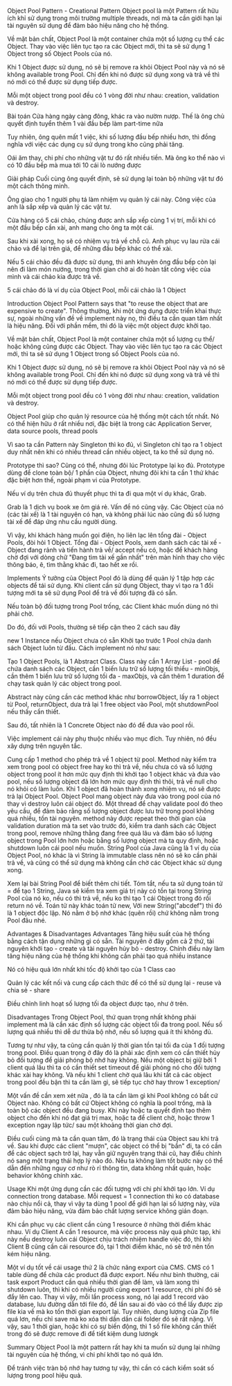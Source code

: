 Object Pool Pattern - Creational Pattern
Object pool là một Pattern rất hữu ích khỉ sử dụng trong môi trường multiple threads, nơi mà ta cần giới hạn lại tài nguyên sử dụng để đảm bảo hiệu năng cho hệ thống.

Về mặt bản chất, Object Pool là một container chứa một số lượng cụ thể các Object. Thay vào việc liên tục tạo ra các Object mới, thì ta sẽ sử dụng 1 Object trong số Object Pools của nó.

Khi 1 Object được sử dụng, nó sẽ bị remove ra khỏi Object Pool này và nó sẽ không available trong Pool. Chỉ đến khi nó được sử dụng xong và trả về thì nó mới có thể được sử dụng tiếp được.

Mỗi một object trong pool đều có 1 vòng đời như nhau: creation, validation và destroy.

Bài toán
Cửa hàng ngày càng đông, khác ra vào nườm nượp. Thế là ông chủ quyết định tuyển thêm 1 vài đầu bếp làm part-time nữa

Tuy nhiên, ông quên mất 1 việc, khi số lượng đầu bếp nhiều hơn, thì đồng nghĩa với việc các dụng cụ sử dụng trong kho cũng phải tăng.

Oái ăm thay, chi phí cho những vật tư đó rất nhiều tiền. Mà ông ko thể nào vì có 10 đầu bếp mà mua tới 10 cái lò nướng được

Giải pháp
Cuối cùng ông quyết định, sẽ sử dụng lại toàn bộ những vật tư đó một cách thông minh.

Ông giao cho 1 người phụ tá làm nhiệm vụ quản lý cái này. Công việc của anh là sắp xếp và quản lý các vật tư.

Cửa hàng có 5 cái chảo, chúng được anh sắp xếp cùng 1 vị trí, mỗi khi có một đầu bếp cần xài, anh mang cho ông ta một cái.

Sau khi xài xong, họ sẽ có nhiệm vụ trả về chỗ cũ. Anh phục vụ lau rửa cái chảo và để lại trên giá, để những đầu bếp khác có thể xài.

Nếu 5 cái chảo đều đã được sử dụng, thì anh khuyên ông đầu bếp còn lại nên đi làm món nướng, trong thời gian chờ ai đó hoàn tất công việc của mình và cái chảo kia được trả về.

5 cái chảo đó là ví dụ của Object Pool, mỗi cái chảo là 1 Object

Introduction
Object Pool Pattern says that "to reuse the object that are expensive to create".
Thông thường, khi một ứng dụng được triển khai thực sự, ngoài những vấn đề về implement này nọ, thì điều ta cần quan tâm nhất là hiệu năng. Đối với phần mềm, thì đó là việc một object được khởi tạo.

Về mặt bản chất, Object Pool là một container chứa một số lượng cụ thể/ hoặc không cũng được các Object. Thay vào việc liên tục tạo ra các Object mới, thì ta sẽ sử dụng 1 Object trong số Object Pools của nó.

Khi 1 Object được sử dụng, nó sẽ bị remove ra khỏi Object Pool này và nó sẽ không available trong Pool. Chỉ đến khi nó được sử dụng xong và trả về thì nó mới có thể được sử dụng tiếp được.

Mỗi một object trong pool đều có 1 vòng đời như nhau: creation, validation và destroy.

Object Pool giúp cho quản lý resource của hệ thống một cách tốt nhất. Nó có thể hiện hữu ở rất nhiều nơi, đặc biệt là trong các Application Server, data source pools, thread pools

Vì sao ta cần Pattern này
Singleton thì ko đủ, vì Singleton chỉ tạo ra 1 object duy nhất nên khi có nhiều thread cần nhiều object, ta ko thể sử dụng nó.

Prototype thì sao? Cũng có thể, nhưng đôi lúc Prototype lại ko đủ. Prototype dùng để clone toàn bộ/ 1 phần của Object, nhưng đôi khi ta cần 1 thứ khác đặc biệt hơn thế, ngoài phạm vi của Prototype.

Nếu ví dụ trên chưa đủ thuyết phục thì ta đi qua một ví dụ khác, Grab.

Grab là 1 dịch vụ book xe ôm giá rẻ. Vấn đề nó cũng vậy. Các Object của nó (các tài xế) là 1 tài nguyên có hạn, và không phải lúc nào cũng đủ số lượng tài xế để đáp ứng nhu cầu người dùng.

Vì vậy, khi khách hàng muốn gọi điện, họ liên lạc lên tổng đài - Object Pools, đòi hỏi 1 Object. Tổng đài - Object Pools, xem danh sách các tài xế - Object đang rảnh và tiến hành trả về/ accept nếu có, hoặc để khách hàng chờ đợi với dòng chữ "Đang tìm tài xế gần nhất" trên màn hình thay cho việc thông báo, ê, tìm thằng khác đi, tao hết xe rồi.

Implements
Ý tưởng của Object Pool đó là dùng để quản lý 1 tập hợp các objects để tái sử dụng. Khi client cần sử dụng Object, thay vì tạo ra 1 đối tượng mới ta sẽ sử dụng Pool để trả về đối tượng đã có sẵn.

Nếu toàn bộ đối tượng trong Pool trống, các Client khác muốn dùng nó thì phải chờ.

Do đó, đối với Pools, thường sẽ tiếp cận theo 2 cách sau đây

new 1 Instance nếu Object chưa có sẵn
Khởi tạo trước 1 Pool chứa danh sách Object luôn từ đầu.
Cách implement nó như sau:

Tạo 1 Object Pools, là 1 Abstract Class. Class này cần 1 Array List - pool để chứa danh sách các Object, cần 1 biến lưu trữ số lượng tối thiểu - minObjs, cần thêm 1 biến lưu trữ số lượng tối đa - maxObjs, và cần thêm 1 duration để chạy task quản lý các object trong pool.

Abstract này cũng cần các method khác như borrowObject, lấy ra 1 object từ Pool, returnObject, dưa trả lại 1 free object vào Pool, một shutdownPool nếu thấy cần thiết.

Sau đó, tất nhiên là 1 Concrete Object nào đó để đưa vào pool rồi.

Việc implement cái này phụ thuộc nhiều vào mục đích. Tuy nhiên, nó đều xây dựng trên nguyên tắc.

Cung cấp 1 method cho phép trả về 1 object từ pool. Method này kiểm tra xem trong pool có object free hay ko thì trả về, nếu chưa có và số lượng object trong pool ít hơn mức quy định thì khởi tạo 1 object khác và đưa vào pool, nếu số lượng object đã lớn hơn mức quy định thì thôi, trả về null cho nó khỏi có làm luôn.
Khi 1 object đã hoàn thành xong nhiệm vụ, nó sẽ được trả lại Object Pool. Object Pool mang object này đưa vào trong pool của nó thay vì destroy luôn cái object đó.
Một thread để chạy validate pool đó theo yêu cầu, để đảm bảo rằng số lượng object được lưu trữ trong pool không quá nhiều, tốn tài nguyên. method này được repeat theo thời gian của validation duration mà ta set vào trước đó, kiểm tra danh sách các Object trong pool, remove những thằng đang free quá lâu và đảm bảo số lượng object trong Pool lớn hơn hoặc bằng số lượng object mà ta quy định, hoặc shutdown luôn cái pool nếu muốn.
String Pool của Java cũng là 1 ví dụ của Object Pool, nó khác là vì String là immutable class nên nó sẽ ko cần phải trả về, và cũng có thể sử dụng mà không cần chờ các Object khác sử dụng xong.

Xem lại bài String Pool để biết thêm chi tiết. Tóm tắt, nếu ta sử dụng toán tử = để tạo 1 String, Java sẽ kiểm tra xem giá trị này có tồn tại trong String Pool của nó ko, nếu có thì trả về, nếu ko thì tạo 1 cái Object trong đó rồi return nó về. Toán tử này khác toán tử new, Với new String("abcdef") thì đó là 1 object độc lập. Nó nằm ở bộ nhớ khác (quên rồi) chứ không nằm trong Pool đâu nhé.

Advantages & Disadvantages
Advantages
Tăng hiệu suất của hệ thống bằng cách tận dụng những gì có sẵn. Tài nguyên ở đây gồm cả 2 thứ, tài nguyên khởi tạo - create và tài nguyên hủy bỏ - destroy. Chính điều này làm tăng hiệu năng của hệ thống khi không cần phải tạo quá nhiều instance

Nó có hiệu quả lớn nhất khi tốc độ khởi tạo của 1 Class cao

Quản lý các kết nối và cung cấp cách thức để có thể sử dụng lại - reuse và chia sẻ - share

Điều chỉnh linh hoạt số lượng tối đa object được tạo, như ở trên.

Disadvantages
Trong Object Pool, thứ quan trọng nhất không phải implement mà là cần xác định số lượng các object tối đa trong pool. Nếu số lượng quá nhiều thì dễ dư thừa bộ nhớ, nếu số lượng quá ít thì không đủ.

Tương tự như vậy, ta cũng cần quản lý thời gian tồn tại tối đa của 1 đối tượng trong pool. Điều quan trọng ở đây đó là phải xác định xem có cần thiết hủy bỏ đối tượng để giải phóng bộ nhớ hay không. Nếu một object bị giữ bởi 1 client quá lâu thì ta có cần thiết set timeout để giải phóng nó cho đối tượng khác xài hay không. Và nếu khi 1 client chờ quá lâu khi tất cả các object trong pool đều bận thì ta cần làm gì, sẽ tiếp tục chờ hay throw 1 exception/

Một vấn đề cần xem xét nữa , đó là ta cần làm gì khi Pool không có bất cứ Object nào. Không có bất cứ Object không có nghĩa là pool trống, mà là toàn bộ các object đều đang busy. Khi này hoặc ta quyết định tạo thêm object cho đến khi nó đạt giá trị max, hoặc ta để client chờ, hoặc throw 1 exception ngay lập tức/ sau một khoảng thời gian chờ đợi.

Điều cuối cùng mà ta cần quan tâm, đó là trạng thái của Object sau khi trả về. Sau khi được các client "mượn", các object có thể bị "bẩn" đi, ta có cần để các object sạch trở lại, hay vẫn giữ nguyên trạng thái cũ, hay điểu chỉnh nó sang một trạng thái hợp lý nào đó. Nếu ta không làm tốt bước này có thể dẫn đến những nguy cơ như rò rỉ thông tin, data không nhất quán, hoặc behavior không chính xác.

Usage
Khi một ứng dụng cần các đối tượng với chi phí khởi tạo lớn. Ví dụ connection trong database. Mỗi request = 1 connection thì ko có database nào chịu nổi cả, thay vì vậy ta dùng 1 pool để giới hạn lại số lượng này, vừa đảm bảo hiệu năng, vừa đảm bảo chất lượng service không gián đoạn.

Khi cần phục vụ các client cần cùng 1 resource ở những thời điểm khác nhau. Ví dụ Client A cần 1 resource, mà việc process này quá phức tạp, khi này nếu destroy luôn cái Object chịu trách nhiệm handle việc đó, thì khi Client B cũng cần cái resource đó, tại 1 thời điểm khác, nó sẽ trở nên tốn kém hiệu năng.

Một ví dụ tốt về cái usage thứ 2 là chức năng export của CMS. CMS có 1 table dùng để chứa các product đã được export. Nếu như bình thường, cái task export Product cần quá nhiều thời gian để làm, và làm xong thì shutdown luôn, thì khi có nhiều người cùng export 1 resource, chi phí đó sẽ đẩy lên cao. Thay vì vậy, mỗi lần process xong, nó lại add 1 record vào database, lưu đường dẫn tới file đó, để lần sau ai đó vào có thể lấy được zip file kia về mà ko tốn thời gian export lại. Tuy nhiên, dung lượng của Zip file quá lơn, nếu chỉ save mà ko xóa thì dần dần cái folder đó sẽ rất nặng. Vì vậy, sau 1 thời gian, hoặc khi có sự biến động, thì 1 số file không cần thiết trong đó sẽ được remove đi để tiết kiệm dung lươngk

Summary
Object Pool là một pattern rất hay khi ta muốn sử dụng lại những tài nguyên của hệ thống, vì chi phí khởi tạo nó quá lớn.

Để tránh việc tràn bộ nhớ hay tương tự vậy, thì cần có cách kiểm soát số lượng trong pool hiệu quả.
